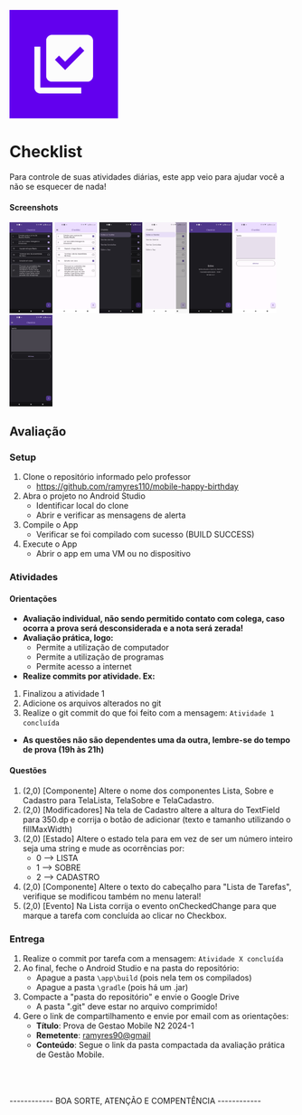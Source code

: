 ![](docs/icone.webp)

# Checklist

Para controle de suas atividades diárias, este app veio para ajudar você a não se esquecer de nada!

#### Screenshots

<img src="docs/Screenshots/lista_dark.jpeg" width="15%">
<img src="docs/Screenshots/lista_light.jpeg" width="15%">
<img src="docs/Screenshots/menu_dark.jpeg" width="15%">
<img src="docs/Screenshots/menu_light.jpeg" width="15%">
<img src="docs/Screenshots/sobre_dark.jpeg" width="15%">
<img src="docs/Screenshots/cadastro_light.jpeg" width="15%">
<img src="docs/Screenshots/cadastro_dark.jpeg" width="15%">

## Avaliação

### Setup

1. Clone o repositório informado pelo professor
    * https://github.com/ramyres110/mobile-happy-birthday 
2. Abra o projeto no Android Studio
    * Identificar local do clone
    * Abrir e verificar as mensagens de alerta
3. Compile o App
    * Verificar se foi compilado com sucesso (BUILD SUCCESS)
4. Execute o App
    * Abrir o app em uma VM ou no dispositivo

### Atividades

#### Orientações
* **Avaliação individual, não sendo permitido contato com colega, caso ocorra a prova será desconsiderada e a nota será zerada!**
* **Avaliação prática, logo:**
    * Permite a utilização de computador
    * Permite a utilização de programas
    * Permite acesso a internet
* **Realize commits por atividade. Ex:**
1. Finalizou a atividade 1
2. Adicione os arquivos alterados no git
3. Realize o git commit do que foi feito com a mensagem: `Atividade 1 concluída`
* **As questões não são dependentes uma da outra, lembre-se do tempo de prova (19h às 21h)**


#### Questões

1. (2,0) [Componente] Altere o nome dos componentes Lista, Sobre e Cadastro para TelaLista, TelaSobre e TelaCadastro.
5. (2,0) [Modificadores] Na tela de Cadastro altere a altura do TextField para 350.dp e corrija o botão de adicionar (texto e tamanho utilizando o fillMaxWidth)
4. (2,0) [Estado] Altere o estado tela para em vez de ser um número inteiro seja uma string e mude as ocorrências por:
    * 0 --> LISTA
    * 1 --> SOBRE
    * 2 --> CADASTRO
2. (2,0) [Componente] Altere o texto do cabeçalho para "Lista de Tarefas", verifique se modificou também no menu lateral!
3. (2,0) [Evento] Na Lista corrija o evento onCheckedChange para que marque a tarefa com concluída ao clicar no Checkbox.

### Entrega

1. Realize o commit por tarefa com a mensagem: `Atividade X concluída`
2. Ao final, feche o Android Studio e na pasta do repositório:
    - Apague a pasta `\app\build` (pois nela tem os compilados)
    - Apague a pasta  `\gradle` (pois há um .jar)
3. Compacte a "pasta do repositório" e envie o Google Drive
    - A pasta ".git" deve estar no arquivo comprimido!
4. Gere o link de compartilhamento e envie por email com as orientações:
    - **Título**: Prova de Gestao Mobile N2 2024-1
    - **Remetente**: [ramyres90@gmail](mailto:ramyres90@gmail.com?subject=Prova%20%de%20%Gestao%20%Mobile%20%N2%20%2024-1&body=Segue%20%link%20%da%20%pasta%20%compactado%20%da%20%avaliacao%20%pratica%20%de%20%Gestao%20%Mobile)
    - **Conteúdo**: Segue o link da pasta compactada da avaliação prática de Gestão Mobile.

\
\
\
------------ BOA SORTE, ATENÇÃO E COMPENTÊNCIA ------------